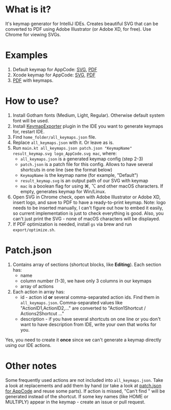 # What is it?

It's keymap generator for IntelliJ IDEs. Creates beautiful SVG that can be converted to PDF using Adobe Illustrator (or Adobe XD, for free). Use Chrome for viewing SVGs.

# Examples

1. Default keymap for AppCode: [SVG](export/default.svg), [PDF](export/AppCode_default_keymap.pdf)
2. Xcode keymap for AppCode: [SVG](export/xcode.svg), [PDF](export/AppCode_xcode_keymap.pdf)
3. [PDF](export/keymaps.pdf) with keymaps.

# How to use?

1. Install Gotham fonts (Medium, Light, Regular). Otherwise default system font will be used. 
2. Install [KeymapExporter](KeymapExporter.zip) plugin in the IDE you want to generate keymaps for, restart IDE.
3. Find ```home_folder/all_keymaps.json``` file. 
4. Replace ```all_keymaps.json``` with it. Or leave as is. 
5. Run ```main.kt all_keymaps.json patch.json "KeymapName" result_keymap.svg logo_AppCode.svg mac```, where:
    * ```all_keymaps.json``` is a generated keymap config (step 2-3)
    * ```patch.json``` is a patch file for this config. Allows to have    several shortcuts in one line (see the format below)
    * ```KeymapName``` is the keymap name (for example, "Default")
    * ```result_keymap.svg``` is an output path of our SVG with keymap
    * ```mac``` is a boolean flag for using ⌘, ⌥ and other macOS characters. If empty, generates keymap for Win/Linux. 
6. Open SVG in Chrome check, open with Adobe Illustrator or Adobe XD, insert logo, and save to PDF to have a ready-to-print keymap. Note: logo needs to be inserted manually, I can't figure out how to embed it easily, so current implementation is just to check everything is good. Also, you can't just print the SVG - none of macOS characters will be displayed. 
7. If PDF optimization is needed, install ```gs``` via brew and run ```export/optimize.sh```. 

# Patch.json

1. Contains array of sections (shortcut blocks, like **Editing**). Each section has:
    * name
    * column number (1-3), we have only 3 columns in our keymaps
    * array of actions
2. Each action in array has:
    * id - action id **or** several comma-separated action ids. Find them in ```all_keymaps.json```. Comma-separated values like "ActionID1,ActionID2,..." are converted to "Action1Shortcut / Actions2Shortcut ..." 
    * description - if you have several shortcuts on one line or you don't want to have description from IDE, write your own that works for you.  
    
Yes, you need to create it **once** since we can't generate a keymap directly using our IDE actions. 

# Other notes

Some frequently used actions are not included into ```all_keymaps.json```. Take a look at replacements and add them by hand (or take a look at [patch.json for AppCode](patch.json) and reuse some parts). If action is missed, "Can't find <actionid>" will be generated instead of the shortcut. If some key names (like HOME or MULTIPLY) appear in the keymap - create an issue or pull request.
